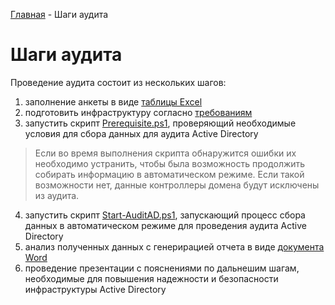 [Главная](/) - Шаги аудита

# Шаги аудита

Проведение аудита состоит из нескольких шагов:
1. заполнение анкеты в виде [таблицы Excel](/Form/FormAuditAD.xlsx)
2. подготовить инфраструктуру согласно [требованиям](/Prerequisite/)
3. запустить скрипт [Prerequisite.ps1](/PowerShell/Prerequisite.ps1), проверяющий необходимые условия для сбора данных для аудита Active Directory

> Если во время выполнения скрипта обнаружится ошибки их необходимо устранить, чтобы была возможность продолжить собирать информацию в автоматическом режиме. Если такой возможности нет, данные контроллеры домена будут исключены из аудита.

4. запустить скрипт [Start-AuditAD.ps1](/PowerShell/Start-AuditAD.ps1), запускающий процесс сбора данных в автоматическом режиме для проведения аудита Active Directory
5. анализ полученных данных с генерирацией отчета в виде [документа Word](/Report/)
6. проведение презентации с пояснениями по дальнешим шагам, необходимые для повышения надежности и безопасности инфраструктуры Active Directory
